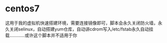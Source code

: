 # centos7
这用于我的虚拟机快速搭建环境，需要连接镜像即可，脚本会永久关闭防火墙，永久关闭selinux，自动搭建yum仓库，自动讲cdrom写入/etc/fstab永久自动挂载…………或许这个脚本并不适用于你
